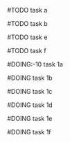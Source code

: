 #TODO task a

#TODO task b

#TODO task e

#TODO task f

#DOING:-10 task 1a
<!--  -->
#DOING task 1b
<!-- order:-6.666666666666666 -->

#DOING task 1c

#DOING task 1d

#DOING task 1e
<!-- order:-3.3333333333333326 -->

#DOING task 1f